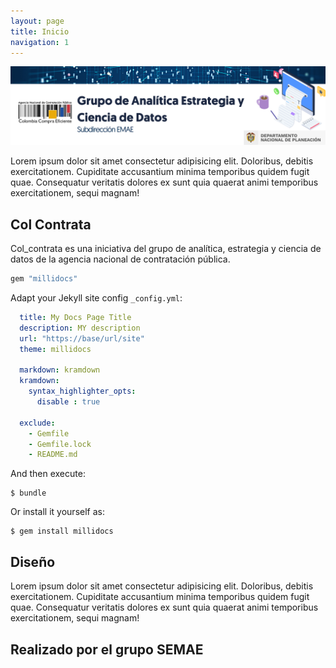 ```yaml
---
layout: page
title: Inicio
navigation: 1
---
```


![Banner](assets/images/bannercolcontrata.png)


Lorem ipsum dolor sit amet consectetur adipisicing elit. Doloribus, debitis exercitationem. Cupiditate accusantium minima temporibus quidem fugit quae. Consequatur veritatis dolores ex sunt quia quaerat animi temporibus exercitationem, sequi magnam!

## Col Contrata

Col_contrata es una iniciativa del grupo de analítica, estrategia y ciencia de datos de la agencia nacional de contratación pública.

```ruby
gem "millidocs"
```

Adapt your Jekyll site config `_config.yml`:

```yaml
  title: My Docs Page Title
  description: MY description
  url: "https://base/url/site"
  theme: millidocs

  markdown: kramdown
  kramdown:
    syntax_highlighter_opts:
      disable : true

  exclude:
    - Gemfile
    - Gemfile.lock
    - README.md
```

And then execute:

    $ bundle

Or install it yourself as:

    $ gem install millidocs

## Diseño

Lorem ipsum dolor sit amet consectetur adipisicing elit. Doloribus, debitis exercitationem. Cupiditate accusantium minima temporibus quidem fugit quae. Consequatur veritatis dolores ex sunt quia quaerat animi temporibus exercitationem, sequi magnam!

## Realizado por el grupo SEMAE
